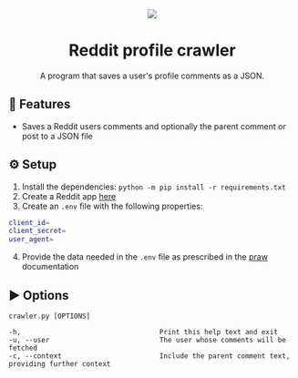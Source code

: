 <div align="center">
  <img src="https://user-images.githubusercontent.com/36193643/201700009-88ed5cc1-8bfc-408f-99b5-0b3fe36da1b5.png" />
</div>

<h1 align=center>Reddit profile crawler</h1>
<p align=center>A program that saves a user's profile comments as a JSON.</p>

## 🚀 Features

- Saves a Reddit users comments and optionally the parent comment or post to a JSON file

## ⚙️ Setup

1. Install the dependencies: `python -m pip install -r requirements.txt`
2. Create a Reddit app [here](https://www.reddit.com/prefs/apps)
3. Create an `.env` file with the following properties:

```sh
client_id=
client_secret=
user_agent=
```

4. Provide the data needed in the `.env` file as prescribed in the [praw](https://praw.readthedocs.io/en/stable/getting_started/quick_start.html) documentation

## ▶️ Options

`crawler.py [OPTIONS]`

    -h,                                  Print this help text and exit
    -u, --user                           The user whose comments will be fetched
    -c, --context                        Include the parent comment text, providing further context
